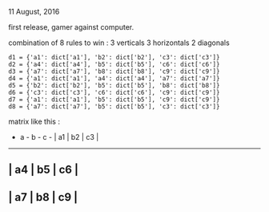 11 August, 2016

first release, 
gamer against computer. 

combination of 8 rules to win :
 3 verticals
 3 horizontals
 2 diagonals

    d1 = {'a1': dict['a1'], 'b2': dict['b2'], 'c3': dict['c3']}
    d2 = {'a4': dict['a4'], 'b5': dict['b5'], 'c6': dict['c6']}
    d3 = {'a7': dict['a7'], 'b8': dict['b8'], 'c9': dict['c9']}
    d4 = {'a1': dict['a1'], 'a4': dict['a4'], 'a7': dict['a7']}
    d5 = {'b2': dict['b2'], 'b5': dict['b5'], 'b8': dict['b8']}
    d6 = {'c3': dict['c3'], 'c6': dict['c6'], 'c9': dict['c9']}
    d7 = {'a1': dict['a1'], 'b5': dict['b5'], 'c9': dict['c9']}
    d8 = {'a7': dict['a7'], 'b5': dict['b5'], 'c3': dict['c3']}

matrix like this :

 - a - b - c -
| a1 | b2 | c3 |
----------------
| a4 | b5 | c6 |
----------------
| a7 | b8 | c9 |
----------------



